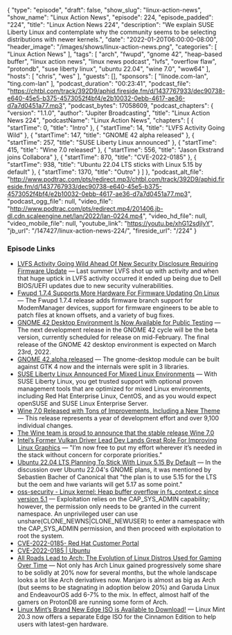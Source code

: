{
  "type": "episode",
  "draft": false,
  "show_slug": "linux-action-news",
  "show_name": "Linux Action News",
  "episode": 224,
  "episode_padded": "224",
  "title": "Linux Action News 224",
  "description": "We explain SUSE Liberty Linux and contemplate why the community seems to be selecting distributions with newer kernels.",
  "date": "2022-01-20T06:00:00-08:00",
  "header_image": "/images/shows/linux-action-news.png",
  "categories": [
    "Linux Action News"
  ],
  "tags": [
    "arch",
    "fwupd",
    "gnome 42",
    "heap-based buffer",
    "linux action news",
    "linux news podcast",
    "lvfs",
    "overflow flaw",
    "protondb",
    "suse liberty linux",
    "ubuntu 22.04",
    "wine 7.0",
    "wow64"
  ],
  "hosts": [
    "chris",
    "wes"
  ],
  "guests": [],
  "sponsors": [
    "linode.com-lan",
    "ting.com-lan"
  ],
  "podcast_duration": "00:23:41",
  "podcast_file": "https://chtbl.com/track/392D9/aphid.fireside.fm/d/1437767933/dec90738-e640-45e5-b375-4573052f4bf4/e2b10032-0ebb-4617-ae36-d7a7d0451a77.mp3",
  "podcast_bytes": 17058609,
  "podcast_chapters": {
    "version": "1.1.0",
    "author": "Jupiter Broadcasting",
    "title": "Linux Action News 224",
    "podcastName": "Linux Action News",
    "chapters": [
      {
        "startTime": 0,
        "title": "Intro"
      },
      {
        "startTime": 14,
        "title": "LVFS Activity Going Wild"
      },
      {
        "startTime": 147,
        "title": "GNOME 42 alpha released"
      },
      {
        "startTime": 257,
        "title": "SUSE Liberty Linux announced"
      },
      {
        "startTime": 415,
        "title": "Wine 7.0 released"
      },
      {
        "startTime": 556,
        "title": "Jason Ekstrand joins Collabora"
      },
      {
        "startTime": 870,
        "title": "CVE-2022-0185"
      },
      {
        "startTime": 938,
        "title": "Ubuntu 22.04 LTS sticks with Linux 5.15 by default"
      },
      {
        "startTime": 1370,
        "title": "Outro"
      }
    ]
  },
  "podcast_alt_file": "http://www.podtrac.com/pts/redirect.mp3/chtbl.com/track/392D9/aphid.fireside.fm/d/1437767933/dec90738-e640-45e5-b375-4573052f4bf4/e2b10032-0ebb-4617-ae36-d7a7d0451a77.mp3",
  "podcast_ogg_file": null,
  "video_file": "http://www.podtrac.com/pts/redirect.mp4/201406.jb-dl.cdn.scaleengine.net/lan/2022/lan-0224.mp4",
  "video_hd_file": null,
  "video_mobile_file": null,
  "youtube_link": "https://youtu.be/xhG12sdjIyY",
  "jb_url": "/147427/linux-action-news-224/",
  "fireside_url": "/224"
}


### Episode Links

  * [LVFS Activity Going Wild Ahead Of New Security Disclosure Requiring Firmware Update](https://www.phoronix.com/scan.php?page=news_item&px=LVFS-Goes-Wild-Jan-2022 "LVFS Activity Going Wild Ahead Of New Security Disclosure Requiring Firmware Update") — Last summer LVFS shot up with activity and when that huge uptick in LVFS activity occurred it ended up being due to Dell BIOS/UEFI updates due to new security vulnerabilities.
  * [Fwupd 1.7.4 Supports More Hardware For Firmware Updating On Linux](https://www.phoronix.com/scan.php?page=news_item&px=Fwupd-1.7.4-Released "Fwupd 1.7.4 Supports More Hardware For Firmware Updating On Linux") — The Fwupd 1.7.4 release adds firmware branch support for ModemManager devices, support for firmware engineers to be able to patch files at known offsets, and a variety of bug fixes.
  * [GNOME 42 Desktop Environment Is Now Available for Public Testing](https://9to5linux.com/gnome-42-desktop-environment-is-now-available-for-public-testing "GNOME 42 Desktop Environment Is Now Available for Public Testing") — The next development release in the GNOME 42 cycle will be the beta version, currently scheduled for release on mid-February. The final release of the GNOME 42 desktop environment is expected on March 23rd, 2022.
  * [GNOME 42.alpha released](https://mail.gnome.org/archives/devel-announce-list/2022-January/msg00004.html "GNOME 42.alpha released") — The gnome-desktop module can be built against GTK 4 now and the internals were split in 3 libraries.
  * [SUSE Liberty Linux Announced For Mixed Linux Environments](https://www.phoronix.com/scan.php?page=news_item&px=SUSE-Liberty-Linux "SUSE Liberty Linux Announced For Mixed Linux Environments") — With SUSE Liberty Linux, you get trusted support with optional proven management tools that are optimized for mixed Linux environments, including Red Hat Enterprise Linux, CentOS, and as you would expect openSUSE and SUSE Linux Enterprise Server.
  * [Wine 7.0 Released with Tons of Improvements, Including a New Theme](https://www.omgubuntu.co.uk/2022/01/wine-7-0-released-with-tons-of-improvements-including-a-new-theme "Wine 7.0 Released with Tons of Improvements, Including a New Theme") — This release represents a year of development effort and over 9,100 individual changes.
  * [The Wine team is proud to announce that the stable release Wine 7.0](https://www.winehq.org/announce/7.0 "The Wine team is proud to announce that the stable release Wine 7.0")
  * [Intel’s Former Vulkan Driver Lead Dev Lands Great Role For Improving Linux Graphics](https://www.phoronix.com/scan.php?page=news_item&px=Ekstrand-New-Job "Intel’s Former Vulkan Driver Lead Dev Lands Great Role For Improving Linux Graphics") — "I’m now free to put my effort wherever it’s needed in the stack without concern for corporate priorities."
  * [Ubuntu 22.04 LTS Planning To Stick With Linux 5.15 By Default](https://www.phoronix.com/scan.php?page=news_item&px=Ubuntu-22.04-LTS-Linux-5.15 "Ubuntu 22.04 LTS Planning To Stick With Linux 5.15 By Default") — In the discussion over Ubuntu 22.04's GNOME plans, it was mentioned by Sebastien Bacher of Canonical that "the plan is to use 5.15 for the LTS but the oem and hwe variants will get 5.17 as some point."
  * [oss-security - Linux kernel: Heap buffer overflow in fs_context.c since version 5.1](https://www.openwall.com/lists/oss-security/2022/01/18/7 "oss-security - Linux kernel: Heap buffer overflow in fs_context.c since version 5.1") — Exploitation relies on the CAP_SYS_ADMIN capability; however, the permission only needs to be granted in the current namespace. An unprivileged user can use unshare(CLONE_NEWNS|CLONE_NEWUSER) to enter a namespace with the CAP_SYS_ADMIN permission, and then proceed with exploitation to root the system.
  * [CVE-2022-0185- Red Hat Customer Portal](https://access.redhat.com/security/cve/cve-2022-0185 "CVE-2022-0185- Red Hat Customer Portal")
  * [CVE-2022-0185 | Ubuntu](https://ubuntu.com/security/CVE-2022-0185 "CVE-2022-0185 | Ubuntu")
  * [All Roads Lead to Arch: The Evolution of Linux Distros Used for Gaming Over Time](https://boilingsteam.com/all-roads-lead-to-arch-the-evolution-of-linux-distros-used-for-gaming-over-time/ "All Roads Lead to Arch: The Evolution of Linux Distros Used for Gaming Over Time") — Not only has Arch Linux gained progressively some share to be solidly at 20% now for several months, but the whole landscape looks a lot like Arch derivatives now. Manjaro is almost as big as Arch (but seems to be stagnating in adoption below 20%) and Garuda Linux and EndeavourOS add 6-7% to the mix. In effect, almost half of the gamers on ProtonDB are running some form of Arch.
  * [Linux Mint’s Brand New Edge ISO is Available to Download!](https://news.itsfoss.com/linux-mint-20-3-edge-iso/ "Linux Mint’s Brand New Edge ISO is Available to Download!") — Linux Mint 20.3 now offers a separate Edge ISO for the Cinnamon Edition to help users with latest-gen hardware.


